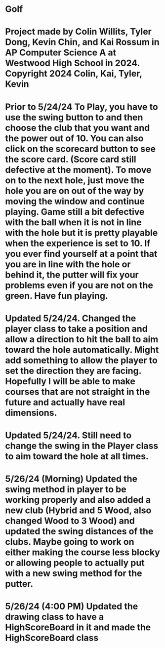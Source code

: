 # Golf
# Project made by Colin Willits, Tyler Dong, Kevin Chin, and Kai Rossum in AP Computer Science A at Westwood High School in 2024. Copyright 2024 Colin, Kai, Tyler, Kevin
# Prior to 5/24/24 To Play, you have to use the swing button to and then choose the club that you want and the power out of 10. You can also click on the scorecard button to see the score card. (Score card still defective at the moment). To move on to the next hole, just move the hole you are on out of the way by moving the window and continue playing. Game still a bit defective with the ball when it is not in line with the hole but it is pretty playable when the experience is set to 10. If you ever find yourself at a point that you are in line with the hole or behind it, the putter will fix your problems even if you are not on the green. Have fun playing.

# Updated 5/24/24. Changed the player class to take a position and allow a direction to hit the ball to aim toward the hole automatically. Might add something to allow the player to set the direction they are facing. Hopefully I will be able to make courses that are not straight in the future and actually have real dimensions.

# Updated 5/24/24. Still need to change the swing in the Player class to aim toward the hole at all times.

# 5/26/24 (Morning) Updated the swing method in player to be working properly and also added a new club (Hybrid and 5 Wood, also changed Wood to 3 Wood) and updated the swing distances of the clubs. Maybe going to work on either making the course less blocky or allowing people to actually put with a new swing method for the putter.

# 5/26/24 (4:00 PM) Updated the drawing class to have a HighScoreBoard in it and made the HighScoreBoard class
